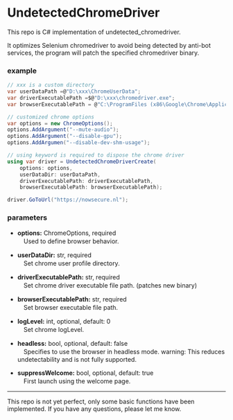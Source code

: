 # UndetectedChromeDriver  

This repo is C# implementation of undetected_chromedriver.  

It optimizes Selenium chromedriver to avoid being detected by anti-bot services, the program will patch the specified chromedriver binary.  

### example  

```C#
// xxx is a custom directory
var userDataPath =@"D:\xxx\ChromeUserData";
var driverExecutablePath =$@"D:\xxx\chromedriver.exe";
var browserExecutablePath = @"C:\ProgramFiles (x86\Google\Chrome\Application\chrome.exe";

// customized chrome options
var options = new ChromeOptions();
options.AddArgument("--mute-audio");
options.AddArgument("--disable-gpu");
options.AddArgumen("--disable-dev-shm-usage");

// using keyword is required to dispose the chrome driver
using var driver = UndetectedChromeDriverCreate(
    options: options,
    userDataDir: userDataPath,
    driverExecutablePath: driverExecutablePath,
    browserExecutablePath: browserExecutablePath);

driver.GoToUrl("https://nowsecure.nl");
```  

### parameters  

* **options:** ChromeOptions, required  
　Used to define browser behavior.

* **userDataDir:** str, required  
　Set chrome user profile directory.

* **driverExecutablePath:** str, required  
　Set chrome driver executable file path. (patches new binary)

* **browserExecutablePath:** str, required  
　Set browser executable file path.  

* **logLevel:** int, optional, default: 0  
　Set chrome logLevel.  

* **headless:** bool, optional, default: false  
　Specifies to use the browser in headless mode.
                warning: This reduces undetectability and is not fully supported.  

* **suppressWelcome:** bool, optional, default: true  
　First launch using the welcome page.  

---  

This repo is not yet perfect, only some basic functions have been implemented. If you have any questions, please let me know.  